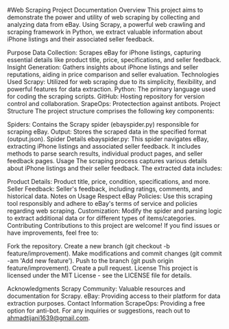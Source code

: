 #Web Scraping 
Project Documentation
Overview
This project aims to demonstrate the power and utility of web scraping by collecting and analyzing data from eBay. Using Scrapy, a powerful web crawling and scraping framework in Python, we extract valuable information about iPhone listings and their associated seller feedback.

Purpose
Data Collection: Scrapes eBay for iPhone listings, capturing essential details like product title, price, specifications, and seller feedback.
Insight Generation: Gathers insights about iPhone listings and seller reputations, aiding in price comparison and seller evaluation.
Technologies Used
Scrapy: Utilized for web scraping due to its simplicity, flexibility, and powerful features for data extraction.
Python: The primary language used for coding the scraping scripts.
GitHub: Hosting repository for version control and collaboration.
SrapeOps: Protectection against antibots.
Project Structure
The project structure comprises the following key components:

Spiders: Contains the Scrapy spider (ebayspider.py) responsible for scraping eBay.
Output: Stores the scraped data in the specified format (output.json).
Spider Details
ebayspider.py: This spider navigates eBay, extracting iPhone listings and associated seller feedback. It includes methods to parse search results, individual product pages, and seller feedback pages.
Usage
The scraping process captures various details about iPhone listings and their seller feedback. The extracted data includes:

Product Details: Product title, price, condition, specifications, and more.
Seller Feedback: Seller's feedback, including ratings, comments, and historical data.
Notes on Usage
Respect eBay Policies: Use this scraping tool responsibly and adhere to eBay's terms of service and policies regarding web scraping.
Customization: Modify the spider and parsing logic to extract additional data or for different types of items/categories.
Contributing
Contributions to this project are welcome! If you find issues or have improvements, feel free to:

Fork the repository.
Create a new branch (git checkout -b feature/improvement).
Make modifications and commit changes (git commit -am 'Add new feature').
Push to the branch (git push origin feature/improvement).
Create a pull request.
License
This project is licensed under the MIT License - see the LICENSE file for details.

Acknowledgments
Scrapy Community: Valuable resources and documentation for Scrapy.
eBay: Providing access to their platform for data extraction purposes.
Contact Information
ScrapeOps: Providing a free option for anti-bot.
For any inquiries or suggestions, reach out to ahmadtijani1639@gmail.com.


